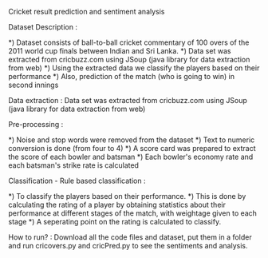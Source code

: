 Cricket result prediction and sentiment analysis

Dataset Description :

*) Dataset consists of ball-to-ball cricket commentary of 100 overs of the 2011 world cup finals between Indian and Sri Lanka.
*) Data set was extracted from cricbuzz.com using JSoup (java library for data extraction from web)
*) Using the extracted data we classify the players based on their performance
*) Also, prediction of the match (who is going to win) in second innings



Data extraction : Data set was extracted from cricbuzz.com using JSoup (java library for data extraction from web)

Pre-processing :

*) Noise and stop words were removed from the dataset
*) Text to numeric conversion is done (from four to 4)
*) A score card was prepared to extract the score of each bowler and batsman
*) Each bowler's economy rate and each batsman's strike rate is calculated

Classification -
Rule based classification :

*) To classify the players based on their performance.
*) This is done by calculating the rating of a player by obtaining statistics about their performance at different stages of the match, with weightage given to each stage
*) A seperating point on the rating is calculated to classify.


How to run? :
Download all the code files and dataset, put them in a folder and run cricovers.py and cricPred.py to see the sentiments and analysis.
